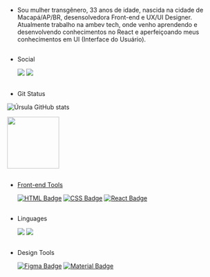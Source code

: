 
- Sou mulher transgênero, 33 anos de idade, nascida na cidade de Macapá/AP/BR, desensolvedora Front-end e UX/UI Designer. Atualmente trabalho na ambev tech, onde venho aprendendo e desenvolvendo conhecimentos no React e aperfeiçoando meus conhecimentos em UI (Interface do Usuário).

 ##

- Social
 
    <a href="https://www.linkedin.com/in/urariel/" target="_blank"><img src="https://camo.githubusercontent.com/f09abcfb596575e45f2d38a289ad865b26bd3a0bdc64e98a8a75c16ab2484643/68747470733a2f2f696d672e736869656c64732e696f2f62616467652f2d4c696e6b6564496e2d626c75653f7374796c653d266c6f676f3d4c696e6b6564496e266c6f676f436f6c6f723d7768697465266c696e6b3d68747470733a2f2f7777772e6c696e6b6564696e2e636f6d2f696e2f616c652d616c63616e746172612f" target="_blank"></a>
    <a href="https://www.instagram.com/urslariel/" target="_blank"><img src="https://camo.githubusercontent.com/882fb943ce72b6e36804d441458a95289611ca59b3c1cd8125e06a4159c162f9/68747470733a2f2f696d672e736869656c64732e696f2f62616467652f496e7374616772616d2d4534343035463f7374796c653d266c6f676f3d696e7374616772616d266c6f676f436f6c6f723d7768697465266c696e6b3d68747470733a2f2f7777772e696e7374616772616d2e636f6d2f737274612e78616e64612f" target="_blank"></a>
    
 ##
  
 - Git Status

  ![Úrsula GitHub stats](https://github-readme-stats.vercel.app/api?username=Ursulariel&theme=dracula&show_icons=true)
  <div>
    <a href="https://github.com/ursulariel">
    <img height="120em" src="https://github-readme-stats.vercel.app/api/top-langs/?username=ursulariel&layout=compact&langs_count=7&theme=dracula"/>
  </div>
 
 ##
  
 - Front-end Tools

    <a href="https://developer.mozilla.org/pt-BR/docs/orphaned/Web/Guide/HTML/HTML5/" rel="nofollow"><img src="https://camo.githubusercontent.com/add53adf6ea2ecaf5956c6dce342541c1d6d813008fdfd0ecc63fb7ad87692df/68747470733a2f2f696d672e736869656c64732e696f2f62616467652f48544d4c352d4533344632363f7374796c653d266c6f676f3d68746d6c35266c6f676f436f6c6f723d7768697465266c696e6b3d68747470733a2f2f646576656c6f7065722e6d6f7a696c6c612e6f72672f70742d42522f646f63732f6f727068616e65642f5765622f47756964652f48544d4c2f48544d4c352f" alt="HTML Badge" data-canonical-src="https://img.shields.io/badge/HTML5-E34F26?style=&amp;logo=html5&amp;logoColor=white&amp;link=https://developer.mozilla.org/pt-BR/docs/orphaned/Web/Guide/HTML/HTML5/" style="max-width: 100%;"></a>
    <a href="https://developer.mozilla.org/pt-BR/docs/Web/CSS" rel="nofollow"><img src="https://camo.githubusercontent.com/56f518f5c6cca5d6f65c1e85f11ca685d2b7f5871c780c81df980cde4224b223/68747470733a2f2f696d672e736869656c64732e696f2f62616467652f435353332d3135373242363f7374796c653d266c6f676f3d63737333266c6f676f436f6c6f723d7768697465266c696e6b3d68747470733a2f2f646576656c6f7065722e6d6f7a696c6c612e6f72672f70742d42522f646f63732f5765622f435353" alt="CSS Badge" data-canonical-src="https://img.shields.io/badge/CSS3-1572B6?style=&amp;logo=css3&amp;logoColor=white&amp;link=https://developer.mozilla.org/pt-BR/docs/Web/CSS" style="max-width: 100%;"></a>
    <a href="https://reactjs.org/" rel="nofollow"><img src="https://camo.githubusercontent.com/37226ff7a36d9f1cb6b5418bafe3213996693747564401fc8ba0d82d058eb27e/68747470733a2f2f696d672e736869656c64732e696f2f62616467652f52656163742d3230323332413f7374796c653d266c6f676f3d7265616374266c6f676f436f6c6f723d363144414642266c696e6b3d68747470733a2f2f72656163746a732e6f72672f" alt="React Badge" data-canonical-src="https://img.shields.io/badge/React-20232A?style=&amp;logo=react&amp;logoColor=61DAFB&amp;link=https://reactjs.org/" style="max-width: 100%;"></a>
   
  ##
   
 - Linguages
 
   <a href="https://developer.mozilla.org/pt-BR/docs/Web/JavaScript" target="_blank"><img src="https://camo.githubusercontent.com/edcde4dc31f33ee9ae2efeaa33bd3d7611dc41e35dc74a1ba7637f3cd73c2cc7/68747470733a2f2f696d672e736869656c64732e696f2f62616467652f4a6176615363726970742d4637444631453f7374796c653d266c6f676f3d6a617661736372697074266c6f676f436f6c6f723d626c61636b266c696e6b3d68747470733a2f2f646576656c6f7065722e6d6f7a696c6c612e6f72672f70742d42522f646f63732f5765622f4a617661536372697074" target="_blank"></a>
   <a href="https://www.typescriptlang.org/" target="_blank"><img src="https://camo.githubusercontent.com/b567c53a83ab37d210714061471f6129f4c2dc4cf1e1b7216c2e1920ef5daa77/68747470733a2f2f696d672e736869656c64732e696f2f62616467652f547970655363726970742d3030374143433f7374796c653d266c6f676f3d74797065736372697074266c6f676f436f6c6f723d7768697465266c696e6b3d68747470733a2f2f7777772e747970657363726970746c616e672e6f72672f" target="_blank"></a>
   
  ##
   
 - Design Tools

   <a href="https://figma.com" rel="nofollow"><img src="https://camo.githubusercontent.com/b1608a3e36125bd0619759ffd2bacf1b615f9dc4188244a004b884ff8484629d/68747470733a2f2f696d672e736869656c64732e696f2f62616467652f4669676d612d4632344531453f7374796c653d266c6f676f3d6669676d61266c6f676f436f6c6f723d7768697465266c696e6b3d68747470733a2f2f6669676d612e636f6d" alt="Figma Badge" data-canonical-src="https://img.shields.io/badge/Figma-F24E1E?style=&amp;logo=figma&amp;logoColor=white&amp;link=https://figma.com" style="max-width: 100%;"></a>
   <a href="https://material-ui.com/" rel="nofollow"><img src="https://camo.githubusercontent.com/d47afe039c41d0a1b06b25edcea5faf163a706e248bdc3e4b63ec8cce526a8ce/68747470733a2f2f696d672e736869656c64732e696f2f62616467652f4d6174657269616c2d2d55492d3030383143423f7374796c653d266c6f676f3d6d6174657269616c2d7569266c6f676f436f6c6f723d7768697465266c696e6b3d68747470733a2f2f6d6174657269616c2d75692e636f6d2f" alt="Material Badge" data-canonical-src="https://img.shields.io/badge/Material--UI-0081CB?style=&amp;logo=material-ui&amp;logoColor=white&amp;link=https://material-ui.com/" style="max-width: 100%;"></a>
 
  ##

